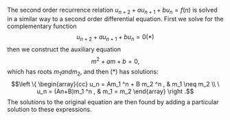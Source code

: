The second order recurrence relation $u_{n+2}+au_{n+1}+bu_{n}=f(n)$ is
solved in a similar way to a second order differential equation. First
we solve for the complementary function
$$u_{n+2}+au_{n+1}+bu_{n}=0 (*)$$ then we construct the auxiliary
equation $$m^{2}+am+b=0,$$ which has roots $m_{1} and m_{2},$ and then
(\*) has solutions: $$\left \{ 
\begin{array}{cc} 
  u_n = Am_1 ^n + B m_2 ^n , & m_1 \neq m_2 \\
  \ u_n = (An+B)m_1 ^n , & m_1 = m_2 
\end{array}
\right .$$ The solutions to the original equation are then found by
adding a particular solution to these expressions.

